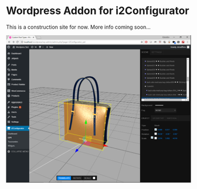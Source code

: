 # Wordpress Addon for i2Configurator

This is a construction site for now. More info coming soon...

![](/documentation/screenshot.png)
